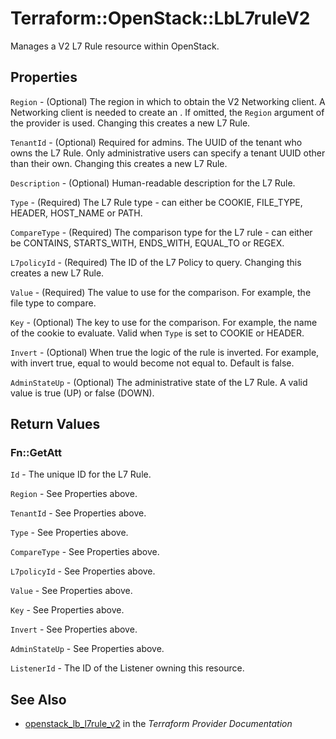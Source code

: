 # Terraform::OpenStack::LbL7ruleV2

Manages a V2 L7 Rule resource within OpenStack.

## Properties

`Region` - (Optional) The region in which to obtain the V2 Networking client.
A Networking client is needed to create an . If omitted, the
`Region` argument of the provider is used. Changing this creates a new
L7 Rule.

`TenantId` - (Optional) Required for admins. The UUID of the tenant who owns
the L7 Rule.  Only administrative users can specify a tenant UUID
other than their own. Changing this creates a new L7 Rule.

`Description` - (Optional) Human-readable description for the L7 Rule.

`Type` - (Required) The L7 Rule type - can either be COOKIE, FILE\_TYPE, HEADER,
HOST\_NAME or PATH.

`CompareType` - (Required) The comparison type for the L7 rule - can either be
CONTAINS, STARTS\_WITH, ENDS_WITH, EQUAL_TO or REGEX.

`L7policyId` - (Required) The ID of the L7 Policy to query. Changing this creates a new
L7 Rule.

`Value` - (Required) The value to use for the comparison. For example, the file type to
compare.

`Key` - (Optional) The key to use for the comparison. For example, the name of the cookie to
evaluate. Valid when `Type` is set to COOKIE or HEADER.

`Invert` - (Optional) When true the logic of the rule is inverted. For example, with invert
true, equal to would become not equal to. Default is false.

`AdminStateUp` - (Optional) The administrative state of the L7 Rule.
A valid value is true (UP) or false (DOWN).


## Return Values

### Fn::GetAtt

`Id` - The unique ID for the L7 Rule.

`Region` - See Properties above.

`TenantId` - See Properties above.

`Type` - See Properties above.

`CompareType` - See Properties above.

`L7policyId` - See Properties above.

`Value` - See Properties above.

`Key` - See Properties above.

`Invert` - See Properties above.

`AdminStateUp` - See Properties above.

`ListenerId` - The ID of the Listener owning this resource.

## See Also

* [openstack_lb_l7rule_v2](https://www.terraform.io/docs/providers/openstack/r/lb_l7rule_v2.html) in the _Terraform Provider Documentation_